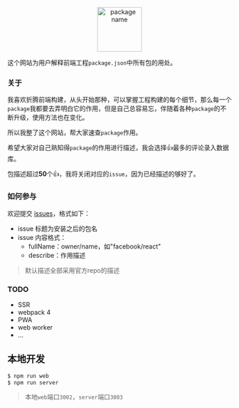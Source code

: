 
<p align="center">
   <img height="100" src="http://oxn840edb.bkt.clouddn.com/title.png" alt="package name">
</p>

这个网站为用户解释前端工程`package.json`中所有包的用处。

### 关于

我喜欢折腾前端构建，从头开始那种，可以掌握工程构建的每个细节，那么每一个`package`我都要去弄明白它的作用，但是自己总容易忘，伴随着各种`package`的不断升级，使用方法也在变化。

所以我整了这个网站，帮大家速查`package`作用。

希望大家对自己熟知得`package`的作用进行描述，我会选择:+1:最多的评论录入数据库。

包描述超过<b>50</b>个:+1:，我将关闭对应的`issue`，因为已经描述的够好了。

### 如何参与

欢迎提交 [issues](https://github.com/gitdust/wstpd/issues)，格式如下：

- issue 标题为安装之后的包名
- issue 内容格式：
  - fullName：owner/name，如"facebook/react"
  - describe：作用描述

> 默认描述全部采用官方repo的描述

### TODO

- SSR
- webpack 4
- PWA
- web worker
- ...

## 本地开发

```bash
$ npm run web
$ npm run server
```

> 本地`web`端口`3002`，`server`端口`3003`
